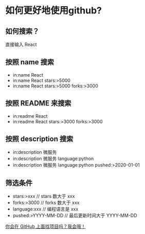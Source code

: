 <!--
 * @Descripttion: 
 * @version: 
 * @Author: shenjia
 * @Date: 2021-08-13 17:27:36
 * @LastEditors: shenjia
 * @LastEditTime: 2021-08-13 17:35:53
-->
# 如何更好地使用github?

## 如何搜索？
直接输入 React


## 按照 name 搜索
- in:name React
- in:name React stars:>5000
- in:name React stars:>5000 forks:>3000

## 按照 README 来搜索
- in:readme React
- in:readme React stars:>3000 forks:>3000

## 按照 description 搜索
- in:description 微服务
- in:description 微服务 language:python 
- in:description 微服务 language:python pushed:>2020-01-01

## 筛选条件
- stars:>xxx // stars 数大于 xxx
- forks:>3000 // forks 数大于 xxx
- language:xxx // 编程语言是 xxx
- pushed:>YYYY-MM-DD // 最后更新时间大于 YYYY-MM-DD


[你会在 GitHub 上面找项目吗？我会哦！](https://juejin.cn/post/6937908330362994702)